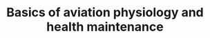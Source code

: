 ---
learningObjectiveId: "040.02"
parentId: "040"
title: Basics of aviation physiology and health maintenance
---